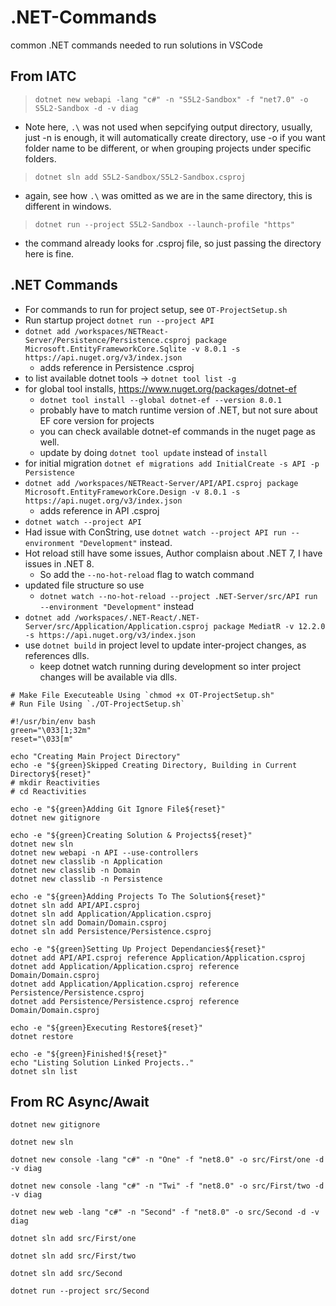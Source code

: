 # .NET-Commands
common .NET commands needed to run solutions in VSCode

## From IATC

> `dotnet new webapi -lang "c#" -n "S5L2-Sandbox" -f "net7.0" -o S5L2-Sandbox -d -v diag`

- Note here, `.\` was not used when sepcifying output directory, usually, just -n is enough,
  it will automatically create directory, use -o if you want folder name to be different,
  or when grouping projects under specific folders.

> `dotnet sln add S5L2-Sandbox/S5L2-Sandbox.csproj`

- again, see how `.\` was omitted as we are in the same directory, this is different in windows.

> `dotnet run --project S5L2-Sandbox --launch-profile "https"`

- the command already looks for .csproj file, so just passing the directory here is fine.

## .NET Commands

- For commands to run for project setup, see `OT-ProjectSetup.sh`
- Run startup project `dotnet run --project API`
- `dotnet add /workspaces/NETReact-Server/Persistence/Persistence.csproj package Microsoft.EntityFrameworkCore.Sqlite -v 8.0.1 -s https://api.nuget.org/v3/index.json `
  - adds reference in Persistence .csproj
- to list available dotnet tools -> `dotnet tool list -g`
- for global tool installs, https://www.nuget.org/packages/dotnet-ef
  - `dotnet tool install --global dotnet-ef --version 8.0.1`
  - probably have to match runtime version of .NET, but not sure about EF core version for projects
  - you can check available dotnet-ef commands in the nuget page as well.
  - update by doing `dotnet tool update` instead of `install`
- for initial migration `dotnet ef migrations add InitialCreate -s API -p Persistence`
- `dotnet add /workspaces/NETReact-Server/API/API.csproj package Microsoft.EntityFrameworkCore.Design -v 8.0.1 -s https://api.nuget.org/v3/index.json`
  - adds reference in API .csproj
- `dotnet watch --project API`
- Had issue with ConString, use `dotnet watch --project API run --environment "Development"` instead.
- Hot reload still have some issues, Author complaisn about .NET 7, I have issues in .NET 8.
  - So add the `--no-hot-reload` flag to watch command
- updated file structure so use
  - `dotnet watch --no-hot-reload --project .NET-Server/src/API run --environment "Development"` instead
- `dotnet add /workspaces/.NET-React/.NET-Server/src/Application/Application.csproj package MediatR -v 12.2.0 -s https://api.nuget.org/v3/index.json`
- use `dotnet build` in project level to update inter-project changes, as references dlls.
  - keep dotnet watch running during development so inter project changes will be available via dlls.

```
# Make File Executeable Using `chmod +x OT-ProjectSetup.sh"
# Run File Using `./OT-ProjectSetup.sh`

#!/usr/bin/env bash
green="\033[1;32m"
reset="\033[m"

echo "Creating Main Project Directory"
echo -e "${green}Skipped Creating Directory, Building in Current Directory${reset}"
# mkdir Reactivities
# cd Reactivities

echo -e "${green}Adding Git Ignore File${reset}"
dotnet new gitignore

echo -e "${green}Creating Solution & Projects${reset}"
dotnet new sln
dotnet new webapi -n API --use-controllers
dotnet new classlib -n Application
dotnet new classlib -n Domain
dotnet new classlib -n Persistence

echo -e "${green}Adding Projects To The Solution${reset}"
dotnet sln add API/API.csproj
dotnet sln add Application/Application.csproj
dotnet sln add Domain/Domain.csproj
dotnet sln add Persistence/Persistence.csproj

echo -e "${green}Setting Up Project Dependancies${reset}"
dotnet add API/API.csproj reference Application/Application.csproj
dotnet add Application/Application.csproj reference Domain/Domain.csproj
dotnet add Application/Application.csproj reference Persistence/Persistence.csproj
dotnet add Persistence/Persistence.csproj reference Domain/Domain.csproj

echo -e "${green}Executing Restore${reset}"
dotnet restore

echo -e "${green}Finished!${reset}"
echo "Listing Solution Linked Projects.."
dotnet sln list
```

## From RC Async/Await

`dotnet new gitignore`

`dotnet new sln`

`dotnet new console -lang "c#" -n "One" -f "net8.0" -o src/First/one -d -v diag`

`dotnet new console -lang "c#" -n "Twi" -f "net8.0" -o src/First/two -d -v diag`

`dotnet new web -lang "c#" -n "Second" -f "net8.0" -o src/Second -d -v diag`

`dotnet sln add src/First/one`

`dotnet sln add src/First/two`

`dotnet sln add src/Second`

`dotnet run --project src/Second`
